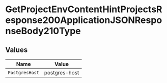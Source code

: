 # GetProjectEnvContentHintProjectsResponse200ApplicationJSONResponseBody210Type


## Values

| Name           | Value          |
| -------------- | -------------- |
| `PostgresHost` | postgres-host  |